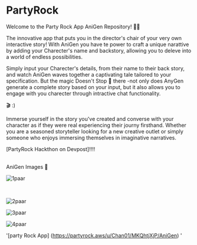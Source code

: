 # PartyRock
Welcome to the Party Rock App AniGen Repository! 🎉🚀 


The innovative app that puts you in the director's chair of your very own interactive story!
With AniGen you have te power to craft a unique narattive by adding your Charecter's name and backstory,
allowing you to deleve into a world of endless possibilities. 

Simply input your Charecter's details, from their name to their back story, and watch AniGen
waves together a captivating tale tailored to your specification. But the magic Doesn't Stop 🛑 there -not only does AnyGen generate a complete story based on your input, but it also allows you to engage with you charecter through intractive chat functionality.

🎬  :)

Immerse yourself in the story you've created and converse with your character as if they were real experiencing their journy firsthand. Whether you are a seasoned storyteller looking for a new creative outlet or simply someone who enjoys immersing themselves in imaginative narratives.



[PartyRock Hackthon on Devpost]!!!! 



<br>
AniGen Images 📸 









<br>





![1paar](https://github.com/Chandrikajoshi123/PartyRock/assets/100508364/65857a0c-6c98-4299-9364-493883919f6c)



<br>




![2paar](https://github.com/Chandrikajoshi123/PartyRock/assets/100508364/8e473ad8-d3f9-4d77-9731-719fa64bf321)









![3paar](https://github.com/Chandrikajoshi123/PartyRock/assets/100508364/2e143056-ff4b-4db8-b4ae-3fc759209d11)













![4paar](https://github.com/Chandrikajoshi123/PartyRock/assets/100508364/a941f272-2272-4ff0-b873-697c791cd3ee)

















'[party Rock App] (https://partyrock.aws/u/Chan01/MKQhtjXjP/AniGen) '
